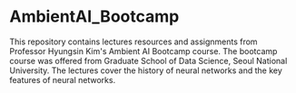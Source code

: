 # AmbientAI_Bootcamp
This repository contains lectures resources and assignments from Professor Hyungsin Kim's Ambient AI Bootcamp course.
The bootcamp course was offered from Graduate School of Data Science, Seoul National University.
The lectures cover the history of neural networks and the key features of neural networks.
